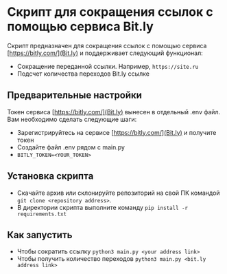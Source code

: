 # Скрипт для сокращения ссылок с помощью сервиса Bit.ly
Скрипт предназначен для сокращения ссылок с помощью сервиса [https://bitly.com/](Bit.ly) и поддерживает следующий функционал:
- Сокращение переданной ссылки. Например, `https://site.ru`
- Подсчет количества переходов Bit.ly ссылке

## Предварительные настройки
Токен сервиса [https://bitly.com/](Bit.ly) вынесен в отдельный .env файл. Вам необходимо сделать следующие шаги:
- Зарегистрируйтесь на сервисе [https://bitly.com/](Bit.ly) и получите токен
- Создайте файл .env рядом с main.py
- `BITLY_TOKEN=<YOUR_TOKEN>`

## Установка скрипта 
- Скачайте архив или склонируйте репозиторий на свой ПК командой ```git clone <repository address>```.
- В директории скрипта выполните команду ```pip install -r requirements.txt```

## Как запустить
- Чтобы сократить ссылку ```python3 main.py <your address link>```
- Чтобы получить количество переходов ```python3 main.py <bit.ly address link>```